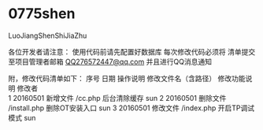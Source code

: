 # 0775shen
LuoJiangShenShiJiaZhu

各位开发者请注意：
使用代码前请先配置好数据库
每次修改代码必须将 清单提交至项目管理者邮箱 QQ276572447@qq.com 并且进行QQ消息通知

附，修改代码清单如下：
序号      日期        操作说明      修改文件名（含路径）      修改功能说明      修改者  
1         20160501    新增文件      /cc.php                   后台清除缓存      sun
2         20160501    删除文件      /install.php              删除OT安装入口    sun
3         20160501    修改文件      /index.php                开启TP调试模式    sun
